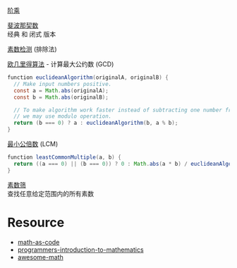 



[阶乘](https://github.com/trekhleb/javascript-algorithms/blob/master/src/algorithms/math/factorial/README.zh-CN.md)

[斐波那契数](https://github.com/trekhleb/javascript-algorithms/blob/master/src/algorithms/math/fibonacci)  <br />  经典 和 闭式 版本

[素数检测](https://github.com/trekhleb/javascript-algorithms/blob/master/src/algorithms/math/primality-test) (排除法)

[欧几里得算法](https://github.com/trekhleb/javascript-algorithms/blob/master/src/algorithms/math/euclidean-algorithm) - 计算最大公约数 (GCD)
```java
function euclideanAlgorithm(originalA, originalB) {
  // Make input numbers positive.
  const a = Math.abs(originalA);
  const b = Math.abs(originalB);

  // To make algorithm work faster instead of subtracting one number from the other
  // we may use modulo operation.
  return (b === 0) ? a : euclideanAlgorithm(b, a % b);
}
```

[最小公倍数](https://github.com/trekhleb/javascript-algorithms/blob/master/src/algorithms/math/least-common-multiple) (LCM)
```java
function leastCommonMultiple(a, b) {
  return ((a === 0) || (b === 0)) ? 0 : Math.abs(a * b) / euclideanAlgorithm(a, b);
}
```

[素数筛](https://github.com/trekhleb/javascript-algorithms/blob/master/src/algorithms/math/sieve-of-eratosthenes)  <br />  查找任意给定范围内的所有素数












# Resource

- [math-as-code](https://github.com/Jam3/math-as-code)
- [programmers-introduction-to-mathematics](https://github.com/pim-book/programmers-introduction-to-mathematics)
- [awesome-math](https://github.com/rossant/awesome-math)

